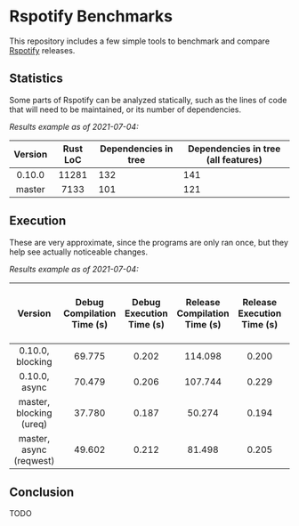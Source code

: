 # Rspotify Benchmarks

This repository includes a few simple tools to benchmark and compare
[Rspotify](https://github.com/ramsayleung/rspotify) releases.

## Statistics

Some parts of Rspotify can be analyzed statically, such as the lines of code
that will need to be maintained, or its number of dependencies.

*Results example as of 2021-07-04:*

| Version | Rust LoC | Dependencies in tree | Dependencies in tree (all features) |
|:-------:|:--------:|----------------------|-------------------------------------|
| 0.10.0  |   11281  | 132                  | 141                                 |
| master  |   7133   | 101                  | 121                                 |

## Execution

These are very approximate, since the programs are only ran once, but they help
see actually noticeable changes.

*Results example as of 2021-07-04:*

|         Version         | Debug Compilation Time (s) | Debug Execution Time (s) | Release Compilation Time (s) | Release Execution Time (s) | Release Binary Size (MB) | Release Stripped Binary Size (MB) |
|:-----------------------:|:--------------------------:|:------------------------:|:----------------------------:|:--------------------------:|:------------------------:|:---------------------------------:|
| 0.10.0, blocking        |           69.775           |           0.202          |            114.098           |            0.200           |            9.8           |                5.0                |
| 0.10.0, async           |           70.479           |           0.206          |            107.744           |            0.229           |            10            |                5.2                |
| master, blocking (ureq) |           37.780           |           0.187          |            50.274            |            0.194           |            7.2           |                2.7                |
| master, async (reqwest) |           49.602           |           0.212          |            81.498            |            0.205           |            8.1           |                3.8                |

## Conclusion

TODO
